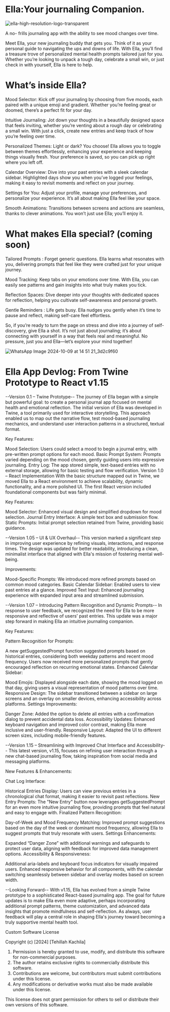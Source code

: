 # Ella:Your journaling Companion. 

![ella-high-resolution-logo-transparent](https://github.com/user-attachments/assets/d865b0d5-93ca-4f98-9866-298f41e5cc27)


A no- frills journaling app with the ability to see mood changes over time.

Meet Ella, your new journaling buddy that gets you. Think of it as your personal guide to navigating the ups and downs of life. With Ella, you’ll find a treasure trove of personalized mental health prompts tailored just for you. Whether you’re looking to unpack a tough day, celebrate a small win, or just check in with yourself, Ella is here to help.

# What’s inside Ella?
Mood Selector: Kick off your journaling by choosing from five moods, each paired with a unique emoji and gradient. Whether you’re feeling great or doomed, there’s a perfect fit for your day.

Intuitive Journaling: Jot down your thoughts in a beautifully designed space that feels inviting, whether you’re venting about a rough day or celebrating a small win. With just a click, create new entries and keep track of how you’re feeling over time.

Personalized Themes: Light or dark? You choose! Ella allows you to toggle between themes effortlessly, enhancing your experience and keeping things visually fresh. Your preference is saved, so you can pick up right where you left off.

Calendar Overview: Dive into your past entries with a sleek calendar sidebar. Highlighted days show you when you’ve logged your feelings, making it easy to revisit moments and reflect on your journey.

Settings for You: Adjust your profile, manage your preferences, and personalize your experience. It’s all about making Ella feel like your space.

Smooth Animations: Transitions between screens and actions are seamless, thanks to clever animations. You won’t just use Ella; you’ll enjoy it.

# What makes Ella special? (coming soon)
Tailored Prompts : Forget generic questions. Ella learns what resonates with you, delivering prompts that feel like they were crafted just for your unique journey.

Mood Tracking: Keep tabs on your emotions over time. With Ella, you can easily see patterns and gain insights into what truly makes you tick.

Reflection Spaces: Dive deeper into your thoughts with dedicated spaces for reflection, helping you cultivate self-awareness and personal growth.

Gentle Reminders : Life gets busy. Ella nudges you gently when it’s time to pause and reflect, making self-care feel effortless.

So, if you’re ready to turn the page on stress and dive into a journey of self-discovery, give Ella a shot. It’s not just about journaling; it’s about connecting with yourself in a way that feels real and meaningful. No pressure, just you and Ella—let’s explore your mind together!

![WhatsApp Image 2024-10-09 at 14 51 21_3d2c9f60](https://github.com/user-attachments/assets/487214dd-da3f-4033-9720-1345f365c325)





# Ella App Devlog: From Twine Prototype to React v1.15

--Version 0.1 – Twine Prototype--
The journey of Ella began with a simple but powerful goal: to create a personal journal app focused on mental health and emotional reflection. The initial version of Ella was developed in Twine, a tool primarily used for interactive storytelling. This approach enabled us to map out the narrative flow, test mood-based journaling mechanics, and understand user interaction patterns in a structured, textual format.

Key Features:

Mood Selection: Users could select a mood to begin a journal entry, with pre-written prompt options for each mood.
Basic Prompt System: Prompts varied depending on the mood chosen, gently guiding users into expressive journaling.
Entry Log: The app stored simple, text-based entries with no external storage, allowing for basic testing and flow verification.
Version 1.0 – React Implementation
With the basic structure mapped out in Twine, we moved Ella to a React environment to achieve scalability, dynamic functionality, and a more polished UI. The first React version included foundational components but was fairly minimal.

Key Features:

Mood Selector: Enhanced visual design and simplified dropdown for mood selection.
Journal Entry Interface: A simple text box and submission flow.
Static Prompts: Initial prompt selection retained from Twine, providing basic guidance.

--Version 1.05 – UI & UX Overhaul--
This version marked a significant step in improving user experience by refining visuals, interactions, and response times. The design was updated for better readability, introducing a clean, minimalist interface that aligned with Ella's mission of fostering mental well-being.

Improvements:

Mood-Specific Prompts: We introduced more refined prompts based on common mood categories.
Basic Calendar Sidebar: Enabled users to view past entries at a glance.
Improved Text Input: Enhanced journaling experience with expanded input area and streamlined submission.

--Version 1.07 – Introducing Pattern Recognition and Dynamic Prompts--
In response to user feedback, we recognized the need for Ella to be more responsive and reflective of users’ past entries. This update was a major step forward in making Ella an intuitive journaling companion.

Key Features:

Pattern Recognition for Prompts:

A new getSuggestedPrompt function suggested prompts based on historical entries, considering both weekday patterns and recent mood frequency.
Users now received more personalized prompts that gently encouraged reflection on recurring emotional states.
Enhanced Calendar Sidebar:

Mood Emojis: Displayed alongside each date, showing the mood logged on that day, giving users a visual representation of mood patterns over time.
Responsive Design: The sidebar transitioned between a sidebar on large screens and an overlay on smaller devices, enhancing accessibility across platforms.
Settings Improvements:

Danger Zone: Added the option to delete all entries with a confirmation dialog to prevent accidental data loss.
Accessibility Updates: Enhanced keyboard navigation and improved color contrast, making Ella more inclusive and user-friendly.
Responsive Layout: Adapted the UI to different screen sizes, including mobile-friendly features.

--Version 1.15 – Streamlining with Improved Chat Interface and Accessibility--
This latest version, v1.15, focuses on refining user interaction through a new chat-based journaling flow, taking inspiration from social media and messaging platforms.

New Features & Enhancements:

Chat Log Interface:

Historical Entries Display: Users can view previous entries in a chronological chat format, making it easier to revisit past reflections.
New Entry Prompts: The "New Entry" button now leverages getSuggestedPrompt for an even more intuitive journaling flow, providing prompts that feel natural and easy to engage with.
Finalized Pattern Recognition:

Day-of-Week and Mood Frequency Matching: Improved prompt suggestions based on the day of the week or dominant mood frequency, allowing Ella to suggest prompts that truly resonate with users.
Settings Enhancements:

Expanded “Danger Zone” with additional warnings and safeguards to protect user data, aligning with feedback for improved data management options.
Accessibility & Responsiveness:

Additional aria-labels and keyboard focus indicators for visually impaired users.
Enhanced responsive behavior for all components, with the calendar switching seamlessly between sidebar and overlay modes based on screen width.

--Looking Forward--
With v1.15, Ella has evolved from a simple Twine prototype to a sophisticated React-based journaling app. The goal for future updates is to make Ella even more adaptive, perhaps incorporating additional prompt patterns, theme customization, and advanced data insights that promote mindfulness and self-reflection. As always, user feedback will play a central role in shaping Ella's journey toward becoming a truly supportive mental health tool.


Custom Software License


Copyright (c) [2024] [Tehillah Kachila]

1. Permission is hereby granted to use, modify, and distribute this software for non-commercial purposes.
2. The author retains exclusive rights to commercially distribute this software.
3. Contributions are welcome, but contributors must submit contributions under this license.
4. Any modifications or derivative works must also be made available under this license.

This license does not grant permission for others to sell or distribute their own versions of this software.
